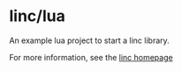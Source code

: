 # linc/lua
An example lua project to start a linc library.

For more information, see the [linc homepage](http://snowkit.github.io/linc/)
